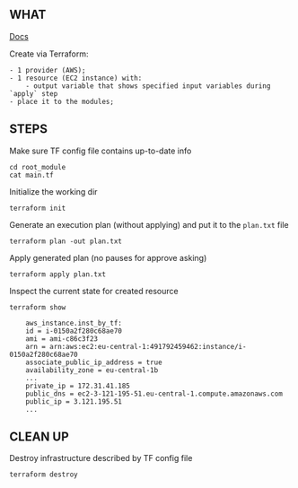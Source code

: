 
## WHAT

[Docs](https://learn.hashicorp.com/terraform/getting-started/variables#lists)

Create via Terraform:

    - 1 provider (AWS);
    - 1 resource (EC2 instance) with:
        - output variable that shows specified input variables during `apply` step
    - place it to the modules;


## STEPS

Make sure TF config file contains up-to-date info
```
cd root_module
cat main.tf
```

Initialize the working dir
```
terraform init
```

Generate an execution plan (without applying) and put it to the `plan.txt` file
```
terraform plan -out plan.txt
```

Apply generated plan (no pauses for approve asking)
```
terraform apply plan.txt
```

Inspect the current state for created resource
```
terraform show

    aws_instance.inst_by_tf:
    id = i-0150a2f280c68ae70
    ami = ami-c86c3f23
    arn = arn:aws:ec2:eu-central-1:491792459462:instance/i-0150a2f280c68ae70
    associate_public_ip_address = true
    availability_zone = eu-central-1b
    ...
    private_ip = 172.31.41.185
    public_dns = ec2-3-121-195-51.eu-central-1.compute.amazonaws.com
    public_ip = 3.121.195.51
    ...
```


## CLEAN UP

Destroy infrastructure described by TF config file
```
terraform destroy
```




